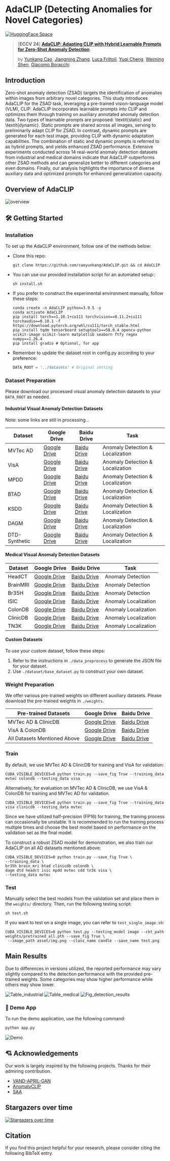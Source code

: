# AdaCLIP (Detecting Anomalies for Novel Categories)
[![HuggingFace Space](https://img.shields.io/badge/🤗-HuggingFace%20Space-cyan.svg)]()

> [**ECCV 24**] [**AdaCLIP: Adapting CLIP with Hybrid Learnable Prompts for Zero-Shot Anomaly Detection**]().
>
> by [Yunkang Cao](https://caoyunkang.github.io/), [Jiangning Zhang](https://zhangzjn.github.io/),  [Luca Frittoli](https://scholar.google.com/citations?user=cdML_XUAAAAJ), 
> [Yuqi Cheng](https://scholar.google.com/citations?user=02BC-WgAAAAJ&hl=en), [Weiming Shen](https://scholar.google.com/citations?user=FuSHsx4AAAAJ&hl=en), [Giacomo Boracchi](https://boracchi.faculty.polimi.it/) 
> 

## Introduction 
Zero-shot anomaly detection (ZSAD) targets the identification of anomalies within images from arbitrary novel categories. 
This study introduces AdaCLIP for the ZSAD task, leveraging a pre-trained vision-language model (VLM), CLIP. 
AdaCLIP incorporates learnable prompts into CLIP and optimizes them through training on auxiliary annotated anomaly detection data. 
Two types of learnable prompts are proposed: \textit{static} and \textit{dynamic}. Static prompts are shared across all images, serving to preliminarily adapt CLIP for ZSAD. 
In contrast, dynamic prompts are generated for each test image, providing CLIP with dynamic adaptation capabilities. 
The combination of static and dynamic prompts is referred to as hybrid prompts, and yields enhanced ZSAD performance. 
Extensive experiments conducted across 14 real-world anomaly detection datasets from industrial and medical domains indicate that AdaCLIP outperforms other ZSAD methods and can generalize better to different categories and even domains. 
Finally, our analysis highlights the importance of diverse auxiliary data and optimized prompts for enhanced generalization capacity.

## Overview of AdaCLIP
![overview](asset/framework.png)

## 🛠️ Getting Started

### Installation
To set up the AdaCLIP environment, follow one of the methods below:

- Clone this repo:
  ```shell
  git clone https://github.com/caoyunkang/AdaCLIP.git && cd AdaCLIP
  ```
- You can use our provided installation script for an automated setup::
  ```shell
  sh install.sh
  ```
- If you prefer to construct the experimental environment manually, follow these steps:
  ```shell
  conda create -n AdaCLIP python=3.9.5 -y
  conda activate AdaCLIP
  pip install torch==1.10.1+cu111 torchvision==0.11.2+cu111 torchaudio==0.10.1 -f https://download.pytorch.org/whl/cu111/torch_stable.html
  pip install tqdm tensorboard setuptools==58.0.4 opencv-python scikit-image scikit-learn matplotlib seaborn ftfy regex numpy==1.26.4
  pip install gradio # Optional, for app 
  ```
- Remember to update the dataset root in config.py according to your preference:
  ```python
  DATA_ROOT = '../datasets' # Original setting
  ```

### Dataset Preparation 
Please download our processed visual anomaly detection datasets to your `DATA_ROOT` as needed. 

#### Industrial Visual Anomaly Detection Datasets
Note: some links are still in processing...

| Dataset | Google Drive | Baidu Drive | Task
|------------|------------------|------------------| ------------------|
| MVTec AD    | [Google Drive](链接) | [Baidu Drive](链接) | Anomaly Detection & Localization |
| VisA    | [Google Drive](链接) | [Baidu Drive](链接) | Anomaly Detection & Localization |
| MPDD    | [Google Drive](链接) | [Baidu Drive](链接) | Anomaly Detection & Localization | 
| BTAD    | [Google Drive](链接) | [Baidu Drive](链接) | Anomaly Detection & Localization |
| KSDD    | [Google Drive](链接) | [Baidu Drive](链接) | Anomaly Detection & Localization |
| DAGM    | [Google Drive](链接) | [Baidu Drive](链接) | Anomaly Detection & Localization |
| DTD-Synthetic    | [Google Drive](链接) | [Baidu Drive](链接) | Anomaly Detection & Localization |




#### Medical Visual Anomaly Detection Datasets
| Dataset | Google Drive | Baidu Drive | Task
|------------|------------------|------------------|  ------------------|
| HeadCT    | [Google Drive](链接) | [Baidu Drive](链接) | Anomaly Detection |
| BrainMRI    | [Google Drive](链接) | [Baidu Drive](链接) | Anomaly Detection |
| Br35H    | [Google Drive](链接) | [Baidu Drive](链接) | Anomaly Detection |
| ISIC    | [Google Drive](链接) | [Baidu Drive](链接) | Anomaly Localization |
| ColonDB    | [Google Drive](链接) | [Baidu Drive](链接) | Anomaly Localization |
| ClinicDB    | [Google Drive](链接) | [Baidu Drive](链接) | Anomaly Localization |
| TN3K    | [Google Drive](链接) | [Baidu Drive](链接) | Anomaly Localization |

#### Custom Datasets
To use your custom dataset, follow these steps:

1. Refer to the instructions in `./data_preprocess` to generate the JSON file for your dataset.
2. Use `./dataset/base_dataset.py` to construct your own dataset.


### Weight Preparation

We offer various pre-trained weights on different auxiliary datasets. 
Please download the pre-trained weights in `./weights`.

| Pre-trained Datasets | Google Drive | Baidu Drive 
|------------|------------------|------------------|  
| MVTec AD & ClinicDB    | [Google Drive](https://drive.google.com/file/d/1xVXANHGuJBRx59rqPRir7iqbkYzq45W0/view?usp=drive_link) | [Baidu Drive](链接) | 
| VisA & ColonDB    | [Google Drive](https://drive.google.com/file/d/1QGmPB0ByPZQ7FucvGODMSz7r5Ke5wx9W/view?usp=drive_link) | [Baidu Drive](链接) | 
| All Datasets Mentioned Above   | [Google Drive](https://drive.google.com/file/d/1Cgkfx3GAaSYnXPLolx-P7pFqYV0IVzZF/view?usp=drive_link) | [Baidu Drive](链接) |


### Train

By default, we use MVTec AD & ClinicDB for training and VisA for validation:
```shell
CUDA_VISIBLE_DEVICES=0 python train.py --save_fig True --training_data mvtec colondb --testing_data visa
```


Alternatively, for evaluation on MVTec AD & ClinicDB, we use VisA & ColonDB for training and MVTec AD for validation.
```shell
CUDA_VISIBLE_DEVICES=0 python train.py --save_fig True --training_data visa clinicdb --testing_data mvtec
```
Since we have utilized half-precision (FP16) for training, the training process can occasionally be unstable.
It is recommended to run the training process multiple times and choose the best model based on performance
on the validation set as the final model.


To construct a robust ZSAD model for demonstration, we also train our AdaCLIP on all AD datasets mentioned above:
```shell
CUDA_VISIBLE_DEVICES=0 python train.py --save_fig True \
--training_data \
br35h brain_mri btad clinicdb colondb \
dagm dtd headct isic mpdd mvtec sdd tn3k visa \
--testing_data mvtec
```

### Test

Manually select the best models from the validation set and place them in the `weights/` directory. Then, run the following testing script:
```shell
sh test.sh
```

If you want to test on a single image, you can refer to `test_single_image.sh`:
```shell
CUDA_VISIBLE_DEVICES=0 python test.py --testing_model image --ckt_path weights/pretrained_all.pth --save_fig True \
 --image_path asset/img.png --class_name candle --save_name test.png
```

## Main Results

Due to differences in versions utilized, the reported performance may vary slightly compared to the detection performance 
with the provided pre-trained weights. Some categories may show higher performance while others may show lower.

![Table_industrial](./asset/Table_industrial.png)
![Table_medical](./asset/Table_medical.png)
![Fig_detection_results](./asset/Fig_detection_results.png)

### :page_facing_up: Demo App

To run the demo application, use the following command:

```bash
python app.py
```

![Demo](./asset/Fig_app.png)

## 💘 Acknowledgements
Our work is largely inspired by the following projects. Thanks for their admiring contribution.

- [VAND-APRIL-GAN](https://github.com/ByChelsea/VAND-APRIL-GAN)
- [AnomalyCLIP](https://github.com/zqhang/AnomalyCLIP)
- [SAA](https://github.com/caoyunkang/Segment-Any-Anomaly)


## Stargazers over time
[![Stargazers over time](https://starchart.cc/caoyunkang/AdaCLIP.svg?variant=adaptive)](https://starchart.cc/caoyunkang/AdaCLIP)


## Citation

If you find this project helpful for your research, please consider citing the following BibTeX entry.

```BibTex



```
